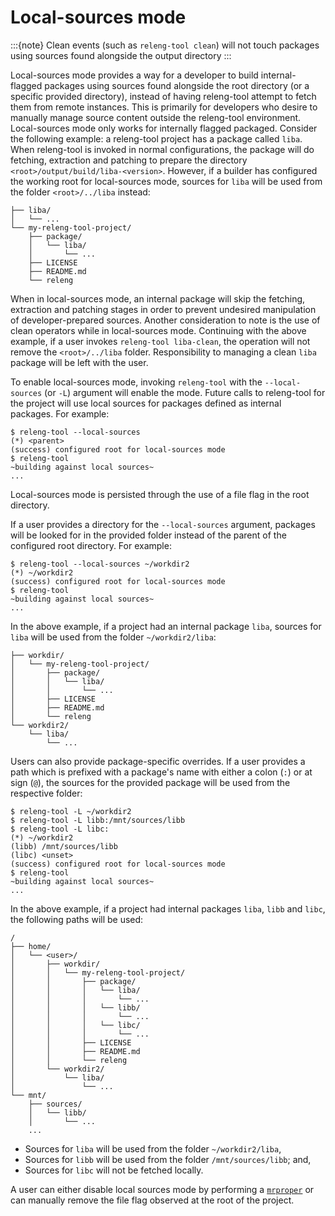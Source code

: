 # Local-sources mode

:::{note}
Clean events (such as `releng-tool clean`) will not touch packages using
sources found alongside the output directory
:::

Local-sources mode provides a way for a developer to build internal-flagged
packages using sources found alongside the root directory (or a specific
provided directory), instead of having releng-tool attempt to fetch them
from remote instances. This is primarily for developers who desire to
manually manage source content outside the releng-tool environment.
Local-sources mode only works for internally flagged packaged. Consider
the following example: a releng-tool project has a package called
`liba`. When releng-tool is invoked in normal configurations, the
package will do fetching, extraction and patching to prepare the directory
`<root>/output/build/liba-<version>`. However, if a builder has
configured the working root for local-sources mode, sources for `liba`
will be used from the folder `<root>/../liba` instead:

```
├── liba/
│   └── ...
└── my-releng-tool-project/
    ├── package/
    │   └── liba/
    │       └── ...
    ├── LICENSE
    ├── README.md
    └── releng
```

When in local-sources mode, an internal package will skip the fetching,
extraction and patching stages in order to prevent undesired manipulation
of developer-prepared sources. Another consideration to note is the use
of clean operators while in local-sources mode. Continuing with the above
example, if a user invokes `releng-tool liba-clean`, the operation will
not remove the `<root>/../liba` folder. Responsibility to managing a
clean `liba` package will be left with the user.

To enable local-sources mode, invoking `releng-tool` with the
`--local-sources` (or `-L`) argument will enable the mode. Future calls to
releng-tool for the project will use local sources for packages defined as
internal packages. For example:

```shell-session
$ releng-tool --local-sources
(*) <parent>
(success) configured root for local-sources mode
$ releng-tool
~building against local sources~
...
```

Local-sources mode is persisted through the use of a file flag in the root
directory.

If a user provides a directory for the `--local-sources` argument, packages
will be looked for in the provided folder instead of the parent of the
configured root directory. For example:

```shell-session
$ releng-tool --local-sources ~/workdir2
(*) ~/workdir2
(success) configured root for local-sources mode
$ releng-tool
~building against local sources~
...
```

In the above example, if a project had an internal package `liba`,
sources for `liba` will be used from the folder `~/workdir2/liba`:

```
├── workdir/
│   └── my-releng-tool-project/
│       ├── package/
│       │   └── liba/
│       │       └── ...
│       ├── LICENSE
│       ├── README.md
│       └── releng
└── workdir2/
    └── liba/
        └── ...
```

Users can also provide package-specific overrides. If a user provides a
path which is prefixed with a package's name with either a colon (`:`) or
at sign (`@`), the sources for the provided package will be used from
the respective folder:

```shell-session
$ releng-tool -L ~/workdir2
$ releng-tool -L libb:/mnt/sources/libb
$ releng-tool -L libc:
(*) ~/workdir2
(libb) /mnt/sources/libb
(libc) <unset>
(success) configured root for local-sources mode
$ releng-tool
~building against local sources~
...
```

In the above example, if a project had internal packages `liba`,
`libb` and `libc`, the following paths will be used:

```
/
├── home/
│   └── <user>/
│       ├── workdir/
│       │   └── my-releng-tool-project/
│       │       ├── package/
│       │       │   └── liba/
│       │       │       └── ...
│       │       │   └── libb/
│       │       │       └── ...
│       │       │   └── libc/
│       │       │       └── ...
│       │       ├── LICENSE
│       │       ├── README.md
│       │       └── releng
│       └── workdir2/
│           └── liba/
│               └── ...
└── mnt/
    ├── sources/
    │   └── libb/
    │       └── ...
    ...
```

- Sources for `liba` will be used from the folder `~/workdir2/liba`,
- Sources for `libb` will be used from the folder `/mnt/sources/libb`; and,
- Sources for `libc` will not be fetched locally.

A user can either disable local sources mode by performing a
[`mrproper`](action-mrproper) or can manually remove the file flag
observed at the root of the project.
